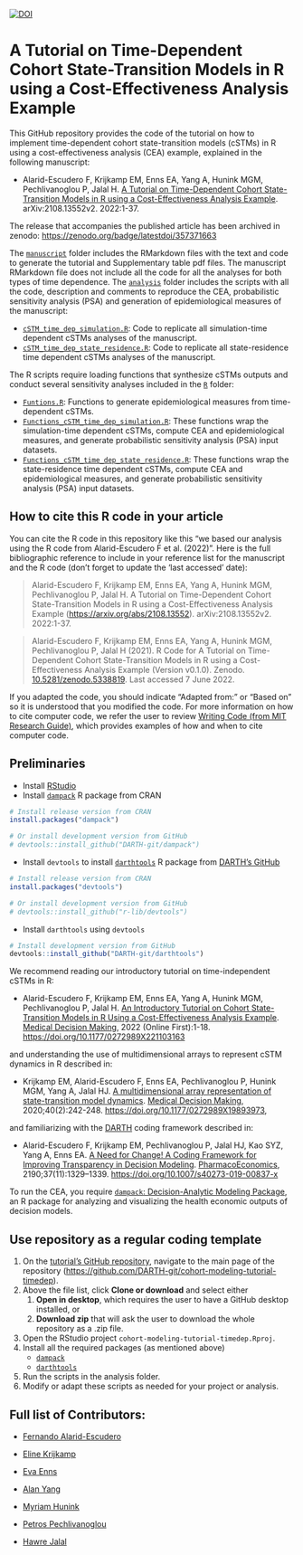 
<!-- README.md is generated from README.Rmd. Please edit that file -->

[![DOI](https://zenodo.org/badge/357371663.svg)](https://zenodo.org/badge/latestdoi/357371663)

# A Tutorial on Time-Dependent Cohort State-Transition Models in R using a Cost-Effectiveness Analysis Example

This GitHub repository provides the code of the tutorial on how to
implement time-dependent cohort state-transition models (cSTMs) in R
using a cost-effectiveness analysis (CEA) example, explained in the
following manuscript:

-   Alarid-Escudero F, Krijkamp EM, Enns EA, Yang A, Hunink MGM,
    Pechlivanoglou P, Jalal H. [A Tutorial on Time-Dependent Cohort
    State-Transition Models in R using a Cost-Effectiveness Analysis
    Example](https://arxiv.org/abs/2108.13552). arXiv:2108.13552v2.
    2022:1-37.

The release that accompanies the published article has been archived in
zenodo: <https://zenodo.org/badge/latestdoi/357371663>

The
[`manuscript`](https://github.com/DARTH-git/cohort-modeling-tutorial-timedep/tree/main/manuscript)
folder includes the RMarkdown files with the text and code to generate
the tutorial and Supplementary table pdf files. The manuscript RMarkdown
file does not include all the code for all the analyses for both types
of time dependence. The
[`analysis`](https://github.com/DARTH-git/cohort-modeling-tutorial-timedep/tree/main/analysis)
folder includes the scripts with all the code, description and comments
to reproduce the CEA, probabilistic sensitivity analysis (PSA) and
generation of epidemiological measures of the manuscript:

-   [`cSTM_time_dep_simulation.R`](https://github.com/DARTH-git/cohort-modeling-tutorial-timedep/blob/main/R/cSTM_time_dep_simulation.R):
    Code to replicate all simulation-time dependent cSTMs analyses of
    the manuscript.
-   [`cSTM_time_dep_state_residence.R`](https://github.com/DARTH-git/cohort-modeling-tutorial-timedep/blob/main/R/cSTM_time_dep_state_residence.R):
    Code to replicate all state-residence time dependent cSTMs analyses
    of the manuscript.

The R scripts require loading functions that synthesize cSTMs outputs
and conduct several sensitivity analyses included in the
[`R`](https://github.com/DARTH-git/cohort-modeling-tutorial-timedep/tree/main/R)
folder:

-   [`Funtions.R`](https://github.com/DARTH-git/cohort-modeling-tutorial-timedep/blob/main/R/Functions.R):
    Functions to generate epidemiological measures from time-dependent
    cSTMs.
-   [`Functions_cSTM_time_dep_simulation.R`](https://github.com/DARTH-git/cohort-modeling-tutorial-timedep/blob/main/R/Functions_cSTM_time_dep_simulation.R):
    These functions wrap the simulation-time dependent cSTMs, compute
    CEA and epidemiological measures, and generate probabilistic
    sensitivity analysis (PSA) input datasets.
-   [`Functions_cSTM_time_dep_state_residence.R`](https://github.com/DARTH-git/cohort-modeling-tutorial-timedep/blob/main/R/Functions_cSTM_time_dep_state_residence.R):
    These functions wrap the state-residence time dependent cSTMs,
    compute CEA and epidemiological measures, and generate probabilistic
    sensitivity analysis (PSA) input datasets.

## How to cite this R code in your article

You can cite the R code in this repository like this “we based our
analysis using the R code from Alarid-Escudero F et al. (2022)”. Here is
the full bibliographic reference to include in your reference list for
the manuscript and the R code (don’t forget to update the ‘last
accessed’ date):

> Alarid-Escudero F, Krijkamp EM, Enns EA, Yang A, Hunink MGM,
> Pechlivanoglou P, Jalal H. A Tutorial on Time-Dependent Cohort
> State-Transition Models in R using a Cost-Effectiveness Analysis
> Example (<https://arxiv.org/abs/2108.13552>). arXiv:2108.13552v2.
> 2022:1-37.

> Alarid-Escudero F, Krijkamp EM, Enns EA, Yang A, Hunink MGM,
> Pechlivanoglou P, Jalal H (2021). R Code for A Tutorial on
> Time-Dependent Cohort State-Transition Models in R using a
> Cost-Effectiveness Analysis Example (Version v0.1.0). Zenodo.
> [10.5281/zenodo.5338819](https://www.doi.org/10.5281/zenodo.5338819).
> Last accessed 7 June 2022.

If you adapted the code, you should indicate “Adapted from:” or “Based
on” so it is understood that you modified the code. For more information
on how to cite computer code, we refer the user to review [Writing Code
(from MIT Research
Guide)](https://integrity.mit.edu/handbook/writing-code), which provides
examples of how and when to cite computer code.

## Preliminaries

-   Install
    [RStudio](https://www.rstudio.com/products/rstudio/download/)
-   Install
    [`dampack`](https://cran.r-project.org/web/packages/dampack/index.html)
    R package from CRAN

``` r
# Install release version from CRAN
install.packages("dampack")

# Or install development version from GitHub
# devtools::install_github("DARTH-git/dampack")
```

-   Install `devtools` to install
    [`darthtools`](https://github.com/DARTH-git/darthtools) R package
    from [DARTH’s GitHub](https://github.com/DARTH-git)

``` r
# Install release version from CRAN
install.packages("devtools")

# Or install development version from GitHub
# devtools::install_github("r-lib/devtools")
```

-   Install `darthtools` using `devtools`

``` r
# Install development version from GitHub
devtools::install_github("DARTH-git/darthtools")
```

We recommend reading our introductory tutorial on time-independent cSTMs
in R:

-   Alarid-Escudero F, Krijkamp EM, Enns EA, Yang A, Hunink MGM,
    Pechlivanoglou P, Jalal H. [An Introductory Tutorial on Cohort
    State-Transition Models in R Using a Cost-Effectiveness Analysis
    Example](https://journals.sagepub.com/doi/full/10.1177/0272989X221103163).
    [Medical Decision Making](https://journals.sagepub.com/home/mdm),
    2022 (Online First):1-18.
    <https://doi.org/10.1177/0272989X221103163>

and understanding the use of multidimensional arrays to represent cSTM
dynamics in R described in:

-   Krijkamp EM, Alarid-Escudero F, Enns EA, Pechlivanoglou P, Hunink
    MGM, Yang A, Jalal HJ. [A multidimensional array representation of
    state-transition model
    dynamics](https://journals.sagepub.com/doi/full/10.1177/0272989X19893973).
    [Medical Decision Making](https://journals.sagepub.com/home/mdm),
    2020;40(2):242-248. <https://doi.org/10.1177/0272989X19893973>,

and familiarizing with the [DARTH](http://darthworkgroup.com) coding
framework described in:

-   Alarid-Escudero F, Krijkamp EM, Pechlivanoglou P, Jalal HJ, Kao SYZ,
    Yang A, Enns EA. [A Need for Change! A Coding Framework for
    Improving Transparency in Decision
    Modeling](https://link.springer.com/article/10.1007/s40273-019-00837-x).
    [PharmacoEconomics](https://www.springer.com/journal/40273),
    2190;37(11):1329–1339. <https://doi.org/10.1007/s40273-019-00837-x>

To run the CEA, you require [`dampack`: Decision-Analytic Modeling
Package](https://cran.r-project.org/web/packages/dampack/index.html), an
R package for analyzing and visualizing the health economic outputs of
decision models.

## Use repository as a regular coding template

1.  On the [tutorial’s GitHub
    repository](https://github.com/DARTH-git/cohort-modeling-tutorial-timedep),
    navigate to the main page of the repository
    (<https://github.com/DARTH-git/cohort-modeling-tutorial-timedep>).
2.  Above the file list, click **Clone or download** and select either
    1.  **Open in desktop**, which requires the user to have a GitHub
        desktop installed, or
    2.  **Download zip** that will ask the user to download the whole
        repository as a .zip file.
3.  Open the RStudio project `cohort-modeling-tutorial-timedep.Rproj`.
4.  Install all the required packages (as mentioned above)
    -   [`dampack`](https://cran.r-project.org/web/packages/dampack/index.html)
    -   [`darthtools`](https://github.com/DARTH-git/darthtools)
5.  Run the scripts in the analysis folder.
6.  Modify or adapt these scripts as needed for your project or
    analysis.

## Full list of Contributors:

-   [Fernando Alarid-Escudero](https://github.com/feralaes)

-   [Eline Krijkamp](https://github.com/krijkamp)

-   [Eva Enns](https://github.com/evaenns)

-   [Alan Yang](https://github.com/alanyang0924)

-   [Myriam
    Hunink](http://www.erasmus-epidemiology.nl/people/profile.php?id=45)

-   [Petros Pechlivanoglou](https://github.com/ppehli)

-   [Hawre Jalal](https://github.com/hjalal)

